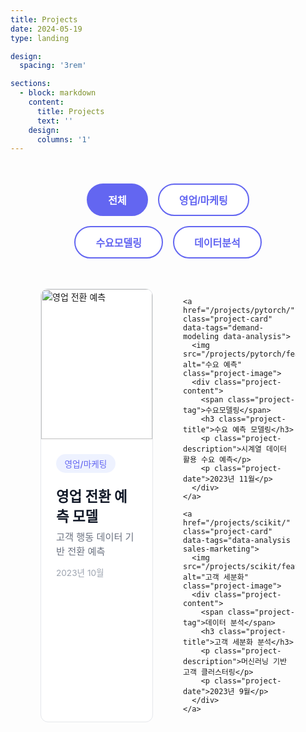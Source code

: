 ```yaml
---
title: Projects
date: 2024-05-19
type: landing

design:
  spacing: '3rem'

sections:
  - block: markdown
    content:
      title: Projects
      text: ''
    design:
      columns: '1'
---
```


<style>
.filter-buttons {
  display: flex;
  gap: 1rem;
  justify-content: center;
  margin: 3rem 0;
  flex-wrap: wrap;
}
.filter-btn {
  padding: 0.75rem 2rem;
  background: white;
  border: 2px solid #6366f1;
  border-radius: 50px;
  color: #6366f1;
  cursor: pointer;
  font-weight: 600;
  transition: all 0.3s ease;
  font-size: 1rem;
}
.filter-btn:hover {
  background: #eef2ff;
  transform: translateY(-2px);
}
.filter-btn.active {
  background: #6366f1;
  color: white;
}
.projects-wrapper {
  max-width: 1600px;
  margin: 0 auto;
  padding: 0 3rem;
}
.projects-grid {
  display: grid;
  grid-template-columns: repeat(3, 1fr);
  gap: 3rem;
  margin-top: 3rem;
}
.project-card {
  border: 1px solid #e5e7eb;
  border-radius: 12px;
  overflow: hidden;
  transition: all 0.3s ease;
  background: white;
  text-decoration: none;
  color: inherit;
  display: block;
}
.project-card:hover {
  transform: translateY(-5px);
  box-shadow: 0 10px 30px rgba(0,0,0,0.1);
}
.project-card.hidden {
  display: none;
}
.project-image {
  width: 100%;
  height: 240px;
  object-fit: cover;
}
.project-content {
  padding: 1.5rem;
}
.project-tag {
  display: inline-block;
  padding: 0.3rem 0.85rem;
  background: #eef2ff;
  color: #6366f1;
  border-radius: 50px;
  font-size: 0.85rem;
  margin-bottom: 0.75rem;
  font-weight: 500;
}
.project-title {
  font-size: 1.4rem;
  font-weight: 700;
  margin: 0.5rem 0;
  color: #111827;
}
.project-description {
  color: #6b7280;
  margin: 0.5rem 0;
  font-size: 0.95rem;
  line-height: 1.5;
}
.project-date {
  color: #9ca3af;
  font-size: 0.85rem;
  margin-top: 0.75rem;
}
@media (max-width: 1024px) {
  .projects-grid {
    grid-template-columns: repeat(2, 1fr);
  }
}
@media (max-width: 640px) {
  .projects-grid {
    grid-template-columns: 1fr;
  }
  .projects-wrapper {
    padding: 0 1.5rem;
  }
}
</style>

<div class="projects-wrapper">
  <div class="filter-buttons">
    <button class="filter-btn active" onclick="filterProjects('all')">전체</button>
    <button class="filter-btn" onclick="filterProjects('sales-marketing')">영업/마케팅</button>
    <button class="filter-btn" onclick="filterProjects('demand-modeling')">수요모델링</button>
    <button class="filter-btn" onclick="filterProjects('data-analysis')">데이터분석</button>
  </div>
  
  <div class="projects-grid" id="projectsGrid">
    <a href="/projects/pandas/" class="project-card" data-tags="sales-marketing data-analysis">
      <img src="/projects/pandas/featured.png" alt="영업 전환 예측" class="project-image">
      <div class="project-content">
        <span class="project-tag">영업/마케팅</span>
        <h3 class="project-title">영업 전환 예측 모델</h3>
        <p class="project-description">고객 행동 데이터 기반 전환 예측</p>
        <p class="project-date">2023년 10월</p>
      </div>
    </a>
    
    <a href="/projects/pytorch/" class="project-card" data-tags="demand-modeling data-analysis">
      <img src="/projects/pytorch/featured.png" alt="수요 예측" class="project-image">
      <div class="project-content">
        <span class="project-tag">수요모델링</span>
        <h3 class="project-title">수요 예측 모델링</h3>
        <p class="project-description">시계열 데이터 활용 수요 예측</p>
        <p class="project-date">2023년 11월</p>
      </div>
    </a>
    
    <a href="/projects/scikit/" class="project-card" data-tags="data-analysis sales-marketing">
      <img src="/projects/scikit/featured.png" alt="고객 세분화" class="project-image">
      <div class="project-content">
        <span class="project-tag">데이터 분석</span>
        <h3 class="project-title">고객 세분화 분석</h3>
        <p class="project-description">머신러닝 기반 고객 클러스터링</p>
        <p class="project-date">2023년 9월</p>
      </div>
    </a>
  </div>
</div>

<script>
function filterProjects(category) {
  document.querySelectorAll('.filter-btn').forEach(btn => {
    btn.classList.remove('active');
  });
  event.target.classList.add('active');
  const cards = document.querySelectorAll('.project-card');
  cards.forEach(card => {
    if (category === 'all') {
      card.classList.remove('hidden');
    } else {
      const tags = card.getAttribute('data-tags');
      if (tags.includes(category)) {
        card.classList.remove('hidden');
      } else {
        card.classList.add('hidden');
      }
    }
  });
}
</script>